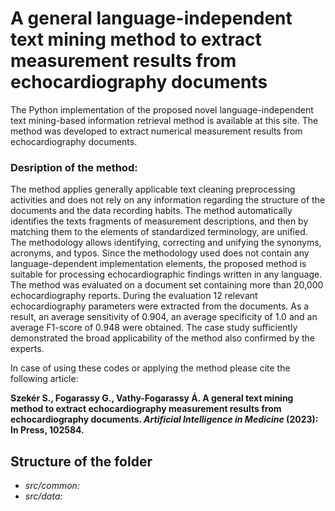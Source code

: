 # A general language-independent text mining method to extract measurement results from echocardiography documents

The Python implementation of the proposed novel language-independent text mining-based information retrieval method is available at this site. The method was developed to extract numerical measurement results from echocardiography documents.  

### Desription of the method:

The method applies generally applicable text cleaning preprocessing activities and does not rely on any information regarding the structure of the documents and the data recording habits. The method automatically identifies the texts fragments of measurement descriptions, and then by matching them to the elements of standardized terminology, are unified. The methodology allows identifying, correcting and unifying the synonyms, acronyms, and typos. Since the methodology used does not contain any language-dependent implementation elements, the proposed method is suitable for processing echocardiographic findings written in any language.
The method was evaluated on a document set containing more than 20,000 echocardiography reports. During the evaluation 12 relevant echocardiography parameters were extracted from the documents. As a result, an average sensitivity of 0.904, an average specificity of 1.0 and an average F1-score of 0.948 were obtained. The case study sufficiently demonstrated the broad applicability of the method also confirmed by the experts. 


In case of using these codes or applying the method please cite the following article:

**Szekér S., Fogarassy G., Vathy-Fogarassy Á. A general text mining method to extract echocardiography measurement results from echocardiography documents. _Artificial Intelligence in Medicine_ (2023): In Press, 102584.**

## Structure of the folder

- *src/common:*
- *src/data:*
